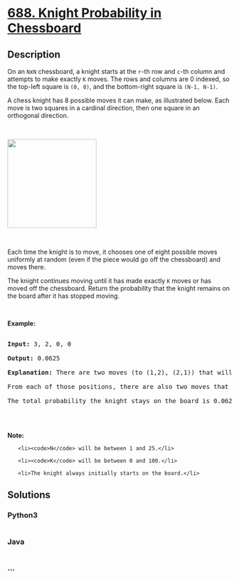 # [688. Knight Probability in Chessboard](https://leetcode.com/problems/knight-probability-in-chessboard)

## Description
<p>On an <code>N</code>x<code>N</code> chessboard, a knight starts at the <code>r</code>-th row and <code>c</code>-th column and attempts to make exactly <code>K</code> moves. The rows and columns are 0 indexed, so the top-left square is <code>(0, 0)</code>, and the bottom-right square is <code>(N-1, N-1)</code>.</p>

<p>A chess knight has 8 possible moves it can make, as illustrated below. Each move is two squares in a cardinal direction, then one square in an orthogonal direction.</p>

<p>&nbsp;</p>

<p><img src="https://assets.leetcode.com/uploads/2018/10/12/knight.png" style="width: 200px; height: 200px;" /></p>

<p>&nbsp;</p>

<p>Each time the knight is to move, it chooses one of eight possible moves uniformly at random (even if the piece would go off the chessboard) and moves there.</p>

<p>The knight continues moving until it has made exactly <code>K</code> moves or has moved off the chessboard. Return the probability that the knight remains on the board after it has stopped moving.</p>

<p>&nbsp;</p>

<p><b>Example:</b></p>

<pre>
<b>Input:</b> 3, 2, 0, 0
<b>Output:</b> 0.0625
<b>Explanation:</b> There are two moves (to (1,2), (2,1)) that will keep the knight on the board.
From each of those positions, there are also two moves that will keep the knight on the board.
The total probability the knight stays on the board is 0.0625.
</pre>

<p>&nbsp;</p>

<p><b>Note:</b></p>

<ul>
	<li><code>N</code> will be between 1 and 25.</li>
	<li><code>K</code> will be between 0 and 100.</li>
	<li>The knight always initially starts on the board.</li>
</ul>



## Solutions


### Python3

```python

```

### Java

```java

```

### ...
```

```
